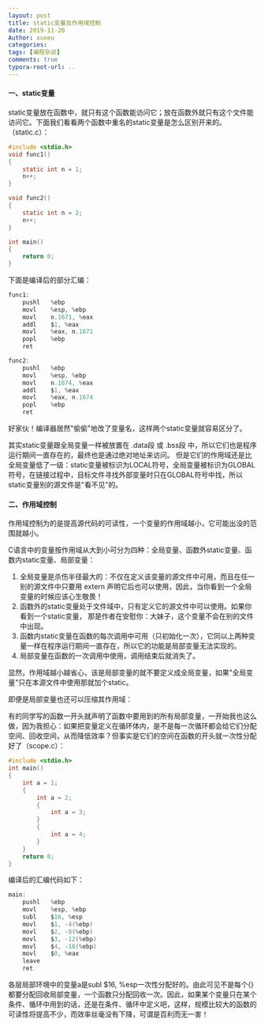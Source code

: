 ```yaml
---
layout: post
title: static变量及作用域控制
date: 2019-11-20
Author: xuxeu
categories: 
tags: [编程杂谈]
comments: true
typora-root-url: ..
---
```


#### 一、static变量

static变量放在函数中，就只有这个函数能访问它；放在函数外就只有这个文件能访问它。下面我们看看两个函数中重名的static变量是怎么区别开来的。
（static.c）：

```c
#include <stdio.h>
void func1()
{
	static int n = 1;
	n++;
}

void func2()
{
	static int n = 2;
	n++;
}

int main()
{
	return 0;
}
```
下面是编译后的部分汇编：

```c
func1:
	pushl	%ebp
	movl	%esp, %ebp
	movl	n.1671, %eax
	addl	$1, %eax
	movl	%eax, n.1671
	popl	%ebp
	ret

func2:
	pushl	%ebp
	movl	%esp, %ebp
	movl	n.1674, %eax
	addl	$1, %eax
	movl	%eax, n.1674
	popl	%ebp
	ret
```

好家伙！编译器居然"偷偷"地改了变量名，这样两个static变量就容易区分了。

其实static变量跟全局变量一样被放置在 .data段 或 .bss段 中，所以它们也是程序运行期间一直存在的，最终也是通过绝对地址来访问。
但是它们的作用域还是比全局变量低了一级：static变量被标识为LOCAL符号，全局变量被标识为GLOBAL符号，在链接过程中，目标文件寻找外部变量时只在GLOBAL符号中找，所以static变量别的源文件是"看不见"的。

#### 二、作用域控制

作用域控制为的是提高源代码的可读性，一个变量的作用域越小，它可能出没的范围就越小。

C语言中的变量按作用域从大到小可分为四种：全局变量、函数外static变量、函数内static变量、局部变量：

1. 全局变量是杀伤半径最大的：不仅在定义该变量的源文件中可用，而且在任一别的源文件中只要用 extern 声明它后也可以使用，因此，当你看到一个全局变量的时候应该心生敬畏！
2. 函数外的static变量处于文件域中，只有定义它的源文件中可以使用。如果你看到一个static变量，
   那是作者在安慰你：大妹子，这个变量不会在别的文件中出现。
3. 函数内static变量在函数的每次调用中可用（只初始化一次），它同以上两种变量一样在程序运行期间一直存在，所以它的功能是局部变量无法实现的。
4. 局部变量在函数的一次调用中使用，调用结束后就消失了。

显然，作用域越小越省心，该是局部变量的就不要定义成全局变量，如果"全局变量"只在本源文件中使用那就加个static。

即便是局部变量也还可以压缩其作用域：

有的同学写的函数一开头就声明了函数中要用到的所有局部变量，一开始我也这么做，因为我担心：如果把变量定义在循环体内，是不是每一次循环都会给它们分配空间、回收空间，从而降低效率？但事实是它们的空间在函数的开头就一次性分配好了（scope.c）：

```c
#include <stdio.h>
int main()
{
	int a = 1;
	{
		int a = 2;
		{
			int a = 3;
		}
		{
			int a = 4;
		}
	}
	return 0;
}
```
编译后的汇编代码如下：

```c
main:
	pushl	%ebp
	movl	%esp, %ebp
	subl	$16, %esp
	movl	$1, -4(%ebp)
	movl	$2, -8(%ebp)
	movl	$3, -12(%ebp)
	movl	$4, -16(%ebp)
	movl	$0, %eax
	leave
	ret
```

各层局部环境中的变量a是subl $16, %esp一次性分配好的。由此可见不是每个{}都要分配回收局部变量，一个函数只分配回收一次。因此，如果某个变量只在某个条件、循环中用到的话，还是在条件、循环中定义吧，这样，规模比较大的函数的可读性将提高不少，而效率丝毫没有下降，可谓是百利而无一害！

